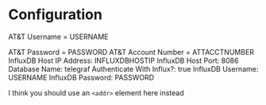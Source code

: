 # Configuration

AT&T Username = USERNAME

AT&T Password = PASSWORD
AT&T Account Number = ATTACCTNUMBER
InfluxDB Host IP Address: INFLUXDBHOSTIP
InfluxDB Host Port: 8086
Database Name: telegraf
Authenticate With Influx?: true
InfluxDB Username: USERNAME
InfluxDB Password: PASSWORD

I think you should use an
`<addr>` element here instead


